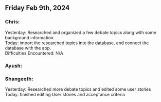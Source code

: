 ## Friday Feb 9th, 2024
### Chris:
Yesterday: Researched and organized a few debate topics along with some background information.\
Today: import the researched topics into the database, and connect the database with the app.\
Difficulties Encountered: N/A
### Ayush:

### Shangeeth:
Yesterday: Researched more debate topics and edited some user stories 
Today: finished editing User stories and acceptance criteria
